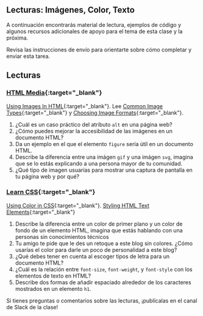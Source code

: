 ﻿## Lecturas: Imágenes, Color, Texto

A continuación encontrarás material de lectura, ejemplos de código y algunos recursos adicionales de apoyo para el tema de esta clase y la próxima.

Revisa las instrucciones de envío para orientarte sobre cómo completar y enviar esta tarea.

## Lecturas

### [HTML Media](https://developer.mozilla.org/en-US/docs/Learn/HTML/Multimedia_and_embedding){:target="_blank"}

[Using Images In HTML](https://developer.mozilla.org/en-US/docs/Learn/HTML/Multimedia_and_embedding/Images_in_HTML){:target="_blank"}.
Lee [Common Image Types](https://developer.mozilla.org/en-US/docs/Web/Media/Formats/Image_types){:target="_blank"} y [Choosing Image Formats](https://developer.mozilla.org/en-US/docs/Web/Media/Formats/Image_types#choosing_an_image_format){:target="_blank"}.

1. ¿Cuál es un caso práctico del atributo `alt` en una página web?
1. ¿Cómo puedes mejorar la accesibilidad de las imágenes en un documento HTML?
1. Da un ejemplo en el que el elemento `figure` sería útil en un documento HTML.
1. Describe la diferencia entre una imágen `gif` y una imágen `svg`, imagina que se lo estás explicando a una persona mayor de tu comunidad.
1. ¿Qué tipo de imagen usuarías para mostrar una captura de pantalla en tu página web y por qué?

### [Learn CSS](https://developer.mozilla.org/en-US/docs/Learn/CSS){:target="_blank"}

[Using Color in CSS](https://developer.mozilla.org/en-US/docs/Web/CSS/CSS_Colors/Applying_color){:target="_blank"}.
[Styling HTML Text Elements](https://developer.mozilla.org/en-US/docs/Learn/CSS/Styling_text/Fundamentals){:target="_blank"}

1. Describe la diferencia entre un color de primer plano y un color de fondo de un elemento HTML, imagina que estás hablando con una personas sin conocimientos técnicos
1. Tu amigo te pide que le des un retoque a este blog sin colores.  ¿Cómo usarías el color para darle un poco de personalidad a este blog?
1. ¿Qué debes tener en cuenta al escoger tipos de letra para un documento HTML?
1. ¿Cuál es la relación entre `font-size`, `font-weight`, y `font-style` con los elementos de texto en HTML?
1. Describe dos formas de añadir espaciado alrededor de los caracteres mostrados en un elemento `h1`.

Si tienes preguntas o comentarios sobre las lecturas, ¡publícalas en el canal de Slack de la clase!

<!--
## Recursos adicionales

### Videos

### Marcadores/Lectura rápida
 -->
